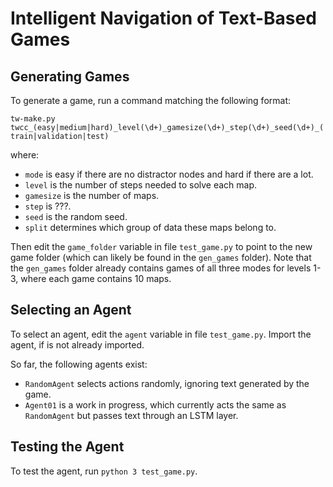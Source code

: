 # Intelligent Navigation of Text-Based Games


## Generating Games

To generate a game, run a command matching the following format:

`tw-make.py twcc_(easy|medium|hard)_level(\d+)_gamesize(\d+)_step(\d+)_seed(\d+)_(train|validation|test)`

where:
- `mode` is easy if there are no distractor nodes and hard if there are a lot.
- `level` is the number of steps needed to solve each map.
- `gamesize` is the number of maps.
- `step` is ???.
- `seed` is the random seed.
- `split` determines which group of data these maps belong to.

Then edit the `game_folder` variable in file `test_game.py` to point to the new game folder (which can likely be found in the `gen_games` folder). Note that the `gen_games` folder already contains games of all three modes for levels 1-3, where each game contains 10 maps.


## Selecting an Agent

To select an agent, edit the `agent` variable in file `test_game.py`. Import the agent, if is not already imported.

So far, the following agents exist:
- `RandomAgent` selects actions randomly, ignoring text generated by the game.
- `Agent01` is a work in progress, which currently acts the same as `RandomAgent` but passes text through an LSTM layer.


## Testing the Agent

To test the agent, run `python 3 test_game.py`.
